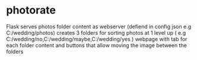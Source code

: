 # photorate
Flask serves photos folder content as webserver (defiend in config json e.g C:/wedding/photos)
creates 3 folders for sorting photos at 1 level up ( e.g C:/wedding/no,C:/wedding/maybe,C:/wedding/yes )
webpage with tab for each folder content 
and buttons that allow moving the image between the folders


